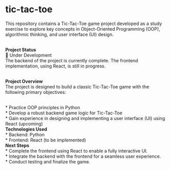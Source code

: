 # tic-tac-toe
This repository contains a Tic-Tac-Toe game project developed as a study exercise to explore key concepts in Object-Oriented Programming (OOP), algorithmic thinking, and user interface (UI) design.

<br>**Project Status**
<br>🚧 Under Development
<br>The backend of the project is currently complete. The frontend implementation, using React, is still in progress.

<br>**Project Overview**
<br>The project is designed to build a classic Tic-Tac-Toe game with the following primary objectives:

<br>* Practice OOP principles in Python
<br>* Develop a robust backend game logic for Tic-Tac-Toe
<br>* Gain experience in designing and implementing a user interface (UI) using React (upcoming)
<br>**Technologies Used**
<br>* Backend: Python
<br>* Frontend: React (to be implemented)
<br>**Next Steps**
<br>* Complete the frontend using React to enable a fully interactive UI.
<br>* Integrate the backend with the frontend for a seamless user experience.
<br>* Conduct testing and finalize the game.
